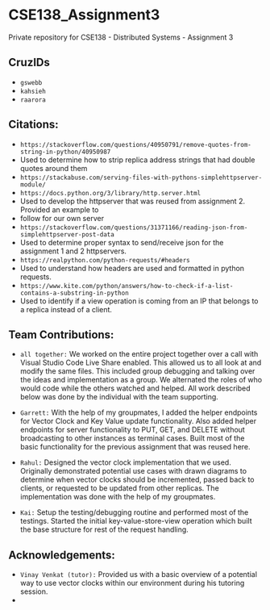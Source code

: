 # CSE138_Assignment3
Private repository for CSE138 - Distributed Systems - Assignment 3

## CruzIDs
* `gswebb`
* `kahsieh`
* `raarora`

## Citations:
* `https://stackoverflow.com/questions/40950791/remove-quotes-from-string-in-python/40950987`
* Used to determine how to strip replica address strings that had double quotes around them
* `https://stackabuse.com/serving-files-with-pythons-simplehttpserver-module/`
* `https://docs.python.org/3/library/http.server.html`
* Used to develop the httpserver that was reused from assignment 2. Provided an example to 
* follow for our own server
* `https://stackoverflow.com/questions/31371166/reading-json-from-simplehttpserver-post-data`
* Used to determine proper syntax to send/receive json for the assignment 1 and 2 httpservers. 
* `https://realpython.com/python-requests/#headers`
* Used to understand how headers are used and formatted in python requests.
* `https://www.kite.com/python/answers/how-to-check-if-a-list-contains-a-substring-in-python`
* Used to identify if a view operation is coming from an IP that belongs to a replica instead of a client.


## Team Contributions:
* `all together:` We worked on the entire project together over a call with Visual Studio Code Live Share enabled. This allowed us to all look at and modify the same files. This included group debugging and talking over the ideas and implementation as a group. We alternated the roles of who would code while the others watched and helped. All work described below was done by the individual with the team supporting.

* `Garrett:` With the help of my groupmates, I added the helper endpoints for Vector Clock and Key Value update functionality. Also added helper endpoints for server functionality to PUT, GET, and DELETE without broadcasting to other instances as terminal cases. Built most of the basic functionality for the previous assignment that was reused here.

* `Rahul:` Designed the vector clock implementation that we used. Originally demonstrated potential use cases with drawn diagrams to determine when vector clocks should be incremented, passed back to clients, or requested to be updated from other replicas. The implementation was done with the help of my groupmates. 

* `Kai:` Setup the testing/debugging routine and performed most of the testings. Started the initial key-value-store-view operation which built the base structure for rest of the request handling.


## Acknowledgements:
* `Vinay Venkat (tutor):` Provided us with a basic overview of a potential way to use vector clocks within our environment during his tutoring session.
* 